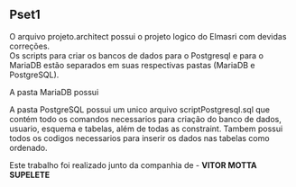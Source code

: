 ## Pset1

O arquivo projeto.architect possui o projeto logico do Elmasri com devidas correções.  
Os scripts para criar os bancos de dados para o Postgresql e para o MariaDB estão separados em suas respectivas pastas (MariaDB e PostgreSQL).

A pasta MariaDB possui 

A pasta PostgreSQL possui um unico arquivo scriptPostgresql.sql que contém todo os comandos necessarios para criação do banco de dados, usuario, esquema e tabelas, além de todas as constraint. Tambem possui todos os codigos necessarios para inserir os dados nas tabelas como ordenado.  

Este trabalho foi realizado junto da companhia de - **VITOR MOTTA SUPELETE**
